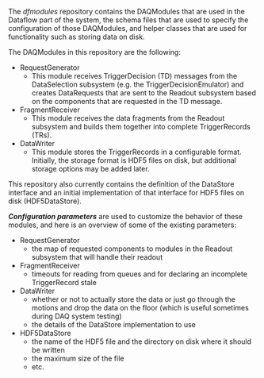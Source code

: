 The _dfmodules_ repository contains the DAQModules that are used in the Dataflow part of the system, the schema files that are used to specify the configuration of those DAQModules, and helper classes that are used for functionality such as storing data on disk.

The DAQModules in this repository are the following:
* RequestGenerator
   * This module receives TriggerDecision (TD) messages from the DataSelection subsystem (e.g. the TriggerDecisionEmulator) and creates DataRequests that are sent to the Readout subsystem based on the components that are requested in the TD message.
* FragmentReceiver
   * This module receives the data fragments from the Readout subsystem and builds them together into complete TriggerRecords (TRs).  
* DataWriter
   * This module stores the TriggerRecords in a configurable format.  Initially, the storage format is HDF5 files on disk, but additional storage options may be added later.   

This repository also currently contains the definition of the DataStore interface and an initial implementation of that interface for HDF5 files on disk (HDF5DataStore).  

_**Configuration parameters**_ are used to customize the behavior of these modules, and here is an overview of some of the existing parameters:
* RequestGenerator
   * the map of requested components to modules in the Readout subsystem that will handle their readout
* FragmentReceiver
   * timeouts for reading from queues and for declaring an incomplete TriggerRecord stale
* DataWriter
   * whether or not to actually store the data or just go through the motions and drop the data on the floor (which is useful sometimes during DAQ system testing)
   * the details of the DataStore implementation to use
* HDF5DataStore
   * the name of the HDF5 file and the directory on disk where it should be written
   * the maximum size of the file
   * etc.

